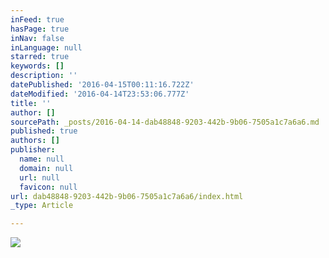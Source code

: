 ```yaml
---
inFeed: true
hasPage: true
inNav: false
inLanguage: null
starred: true
keywords: []
description: ''
datePublished: '2016-04-15T00:11:16.722Z'
dateModified: '2016-04-14T23:53:06.777Z'
title: ''
author: []
sourcePath: _posts/2016-04-14-dab48848-9203-442b-9b06-7505a1c7a6a6.md
published: true
authors: []
publisher:
  name: null
  domain: null
  url: null
  favicon: null
url: dab48848-9203-442b-9b06-7505a1c7a6a6/index.html
_type: Article

---
```

![](https://the-grid-user-content.s3-us-west-2.amazonaws.com/33547fc2-81c0-47ee-93d0-b257642c8aa4.jpg)